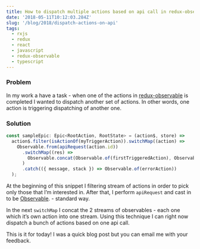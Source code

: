 ```yaml
---
title: How to dispatch multiple actions based on api call in redux-observable
date: '2018-05-11T10:12:03.284Z'
slug: '/blog/2018/dispatch-actions-on-api'
tags:
  - rxjs
  - redux
  - react
  - javascript
  - redux-observable
  - typescript
---
```


### Problem

In my work a have a task - when one of the actions in [redux-observable](https://redux-observable.js.org/) is completed I wanted to dispatch another set of actions. In other words, one action is triggering dispatching of another one.

### Solution

```jsx
const sampleEpic: Epic<RootAction, RootState> = (action$, store) =>
  action$.filter(isActionOf(myTriggerAction)).switchMap((action) =>
    Observable.from(apiRequest(action.id))
      .switchMap((res) =>
        Observable.concat(Observable.of(firstTriggeredAction), Observable.of(secondTriggeredAction))
      )
      .catch(({ message, stack }) => Observable.of(errorAction))
  );
```

At the beginning of this snippet I filtering stream of actions in order to pick only those that I’m interested in. After that, I perform `apiRequest` and cast in to be [Observable](http://reactivex.io/documentation/observable.html). - standard way.

In the next `switchMap` I concat the 2 streams of observables - each one which it’s own action into one stream. Using this technique I can right now dispatch a bunch of actions based on one api call.

This is it for today! I was a quick blog post but you can email me with your feedback.
